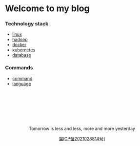 # **Welcome to my blog**

### Technology stack
* [linux](linux/README.md)
* [hadoop](hadoop/README.md)  
* [docker](docker/README.md)
* [kubernetes](kubernetes/README.md)
* [database](database/README.md)

### Commands
* [command](commands/README.md)
* [language](language/README.md)

<br/><br/><br/><br/><br/><br/>
<p align="center">Tomorrow is less and less, more and more yesterday</p>
<p align="center"><a href="url" target="https://beian.miit.gov.cn">冀ICP备2021028814号]</a></p>